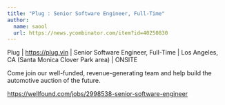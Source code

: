 ```yaml
---
title: "Plug : Senior Software Engineer, Full-Time"
author:
  name: saool
  url: https://news.ycombinator.com/item?id=40250830
---
```

Plug | <a href="https:&#x2F;&#x2F;plug.vin" rel="nofollow">https:&#x2F;&#x2F;plug.vin</a> | Senior Software Engineer, Full-Time | Los Angeles, CA (Santa Monica Clover Park area) | ONSITE

Come join our well-funded, revenue-generating team and help build the automotive auction of the future.

<a href="https:&#x2F;&#x2F;wellfound.com&#x2F;jobs&#x2F;2998538-senior-software-engineer" rel="nofollow">https:&#x2F;&#x2F;wellfound.com&#x2F;jobs&#x2F;2998538-senior-software-engineer</a>
